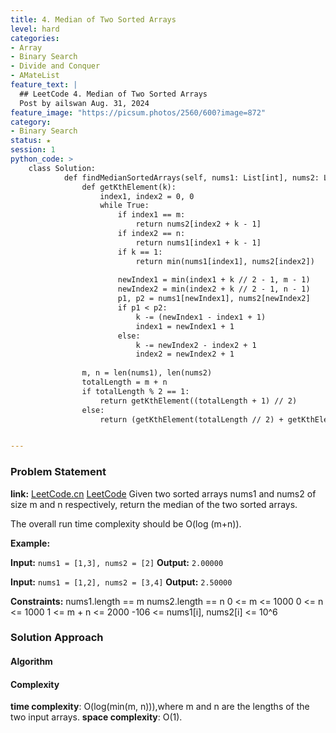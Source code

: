 ```yaml
---
title: 4. Median of Two Sorted Arrays
level: hard
categories:
- Array
- Binary Search
- Divide and Conquer
- AMateList
feature_text: |
  ## LeetCode 4. Median of Two Sorted Arrays
  Post by ailswan Aug. 31, 2024
feature_image: "https://picsum.photos/2560/600?image=872"
category:
- Binary Search
status: ★
session: 1
python_code: >
    class Solution:
            def findMedianSortedArrays(self, nums1: List[int], nums2: List[int]) -> float:
                def getKthElement(k):
                    index1, index2 = 0, 0
                    while True:
                        if index1 == m:
                            return nums2[index2 + k - 1]
                        if index2 == n:
                            return nums1[index1 + k - 1]
                        if k == 1:
                            return min(nums1[index1], nums2[index2])
                            
                        newIndex1 = min(index1 + k // 2 - 1, m - 1)
                        newIndex2 = min(index2 + k // 2 - 1, n - 1)
                        p1, p2 = nums1[newIndex1], nums2[newIndex2]
                        if p1 < p2:
                            k -= (newIndex1 - index1 + 1)
                            index1 = newIndex1 + 1
                        else:
                            k -= newIndex2 - index2 + 1
                            index2 = newIndex2 + 1
                
                m, n = len(nums1), len(nums2)
                totalLength = m + n
                if totalLength % 2 == 1:
                    return getKthElement((totalLength + 1) // 2)
                else:
                    return (getKthElement(totalLength // 2) + getKthElement(totalLength // 2 + 1)) / 2


---
```


### Problem Statement
**link:**
[LeetCode.cn](https://leetcode.cn/problems/median-of-two-sorted-arrays/)
[LeetCode](https://leetcode.com/problems/median-of-two-sorted-arrays/)
Given two sorted arrays nums1 and nums2 of size m and n respectively, return the median of the two sorted arrays.

The overall run time complexity should be O(log (m+n)).

**Example:**

**Input:** `nums1 = [1,3], nums2 = [2]`
**Output:** `2.00000`

**Input:** `nums1 = [1,2], nums2 = [3,4]`
**Output:** `2.50000`

**Constraints:**
nums1.length == m
nums2.length == n
0 <= m <= 1000
0 <= n <= 1000
1 <= m + n <= 2000
-106 <= nums1[i], nums2[i] <= 10^6
### Solution Approach
 
#### Algorithm
 

#### Complexity
 **time complexity**: O(log(min(m, n))),where m and n are the lengths of the two input arrays.
 **space complexity**:  O(1). 